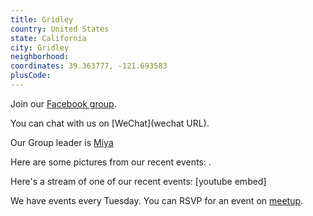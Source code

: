 ```yaml
---
title: Gridley
country: United States
state: California
city: Gridley
neighborhood: 
coordinates: 39.363777, -121.693583
plusCode:
---
```

Join our [Facebook group](https://www.facebook.com/groups/free.code.camp.gridley).

You can chat with us on [WeChat](wechat URL).

Our Group leader is [Miya](freecodecamp.org/miya)

Here are some pictures from our recent events:
![]().

Here's a stream of one of our recent events:
[youtube embed]

We have events every Tuesday. You can RSVP for an event on [meetup](meetupurl).
